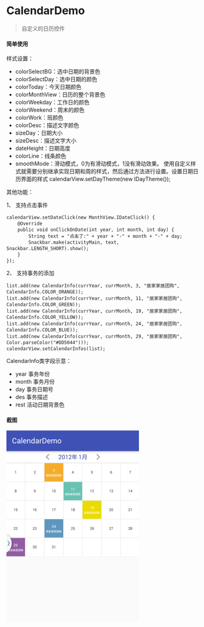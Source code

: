# CalendarDemo
> 自定义的日历控件

#### 简单使用
样式设置：
* colorSelectBG：选中日期的背景色
* colorSelectDay：选中日期的颜色
* colorToday：今天日期颜色
* colorMonthView：日历的整个背景色
* colorWeekday：工作日的颜色
* colorWeekend：周末的颜色
* colorWork：班颜色
* colorDesc：描述文字颜色
* sizeDay：日期大小
* sizeDesc：描述文字大小
* dateHeight：日期高度
* colorLine：线条颜色
* smoothMode：滑动模式，0为有滑动模式，1没有滑动效果。
使用自定义样式就需要分别继承实现日期和周的样式，然后通过方法进行设置。设置日期日历界面的样式 calendarView.setDayTheme(new IDayTheme());

其他功能：

1、 支持点击事件
``` 
calendarView.setDateClick(new MonthView.IDateClick() {
    @Override
    public void onClickOnDate(int year, int month, int day) {
        String text = "点击了:" + year + "-" + month + "-" + day;
        Snackbar.make(activityMain, text, Snackbar.LENGTH_SHORT).show();
    }
});
```

2、 支持事务的添加
```
list.add(new CalendarInfo(currYear, currMonth, 3, "居家家居团购", CalendarInfo.COLOR_ORANGE));
list.add(new CalendarInfo(currYear, currMonth, 11, "居家家居团购", CalendarInfo.COLOR_GREEN));
list.add(new CalendarInfo(currYear, currMonth, 19, "居家家居团购", CalendarInfo.COLOR_YELLOW));
list.add(new CalendarInfo(currYear, currMonth, 24, "居家家居团购", CalendarInfo.COLOR_BLUE));
list.add(new CalendarInfo(currYear, currMonth, 29, "居家家居团购", Color.parseColor("#DD5044")));
calendarView.setCalendarInfos(list);
```

CalendarInfo类字段示意：
* year 事务年份
* month 事务月份
* day 事务日期号
* des 事务描述
* rest 活动日期背景色

#### 截图
![截图](https://github.com/lv910929/CalendarDemo/blob/master/art/screenshot_1.png)

